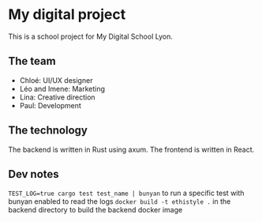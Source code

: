 # My digital project

This is a school project for My Digital School Lyon.

## The team

- Chloé: UI/UX designer
- Léo and Imene: Marketing
- Lina: Creative direction
- Paul: Development

## The technology

The backend is written in Rust using axum.
The frontend is written in React.

## Dev notes

`TEST_LOG=true cargo test test_name | bunyan` to run a specific test with bunyan enabled to read the logs
`docker build -t ethistyle .` in the backend directory to build the backend docker image
